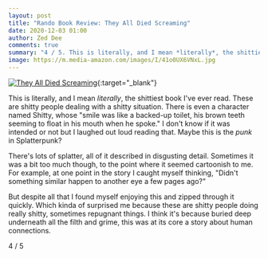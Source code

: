 ```yaml
---
layout: post
title: "Rando Book Review: They All Died Screaming"
date: 2020-12-03 01:00
author: Zed Dee
comments: true
summary: "4 / 5. This is literally, and I mean *literally*, the shittiest book I've ever read."
image: https://m.media-amazon.com/images/I/41o0UX6VNxL.jpg
---
```


[![They All Died Screaming](https://m.media-amazon.com/images/I/41o0UX6VNxL.jpg)](https://www.amazon.com/They-Died-Screaming-Kristopher-Triana-ebook/dp/B08748PBL5){:target="_blank"}

This is literally, and I mean *literally*, the shittiest book I've ever read. These are shitty people dealing with a shitty situation. There is even a character named Shitty, whose "smile was like a backed-up toilet, his brown teeth seeming to float in his mouth when he spoke." I don't know if it was intended or not but I laughed out loud reading that. Maybe this is the *punk* in Splatterpunk?

There's lots of splatter, all of it described in disgusting detail. Sometimes it was a bit too much though, to the point where it seemed cartoonish to me. For example, at one point in the story I caught myself thinking, "Didn't something similar happen to another eye a few pages ago?"

But despite all that I found myself enjoying this and zipped through it quickly. Which kinda of surprised me because these are shitty people doing really shitty, sometimes repugnant things. I think it's because buried deep underneath all the filth and grime, this was at its core a story about human connections.

4 / 5
